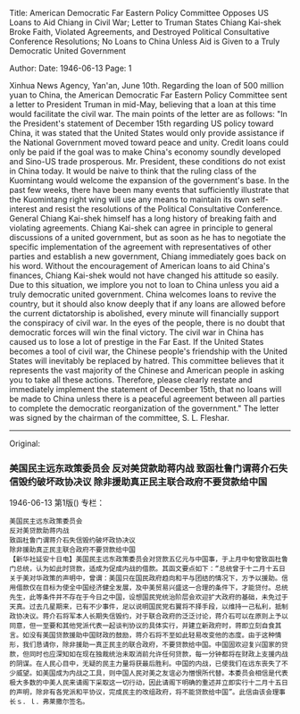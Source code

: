 Title: American Democratic Far Eastern Policy Committee Opposes US Loans to Aid Chiang in Civil War; Letter to Truman States Chiang Kai-shek Broke Faith, Violated Agreements, and Destroyed Political Consultative Conference Resolutions; No Loans to China Unless Aid is Given to a Truly Democratic United Government

Author: 
Date: 1946-06-13
Page: 1

Xinhua News Agency, Yan'an, June 10th. Regarding the loan of 500 million yuan to China, the American Democratic Far Eastern Policy Committee sent a letter to President Truman in mid-May, believing that a loan at this time would facilitate the civil war. The main points of the letter are as follows: "In the President's statement of December 15th regarding US policy toward China, it was stated that the United States would only provide assistance if the National Government moved toward peace and unity. Credit loans could only be paid if the goal was to make China's economy soundly developed and Sino-US trade prosperous. Mr. President, these conditions do not exist in China today. It would be naive to think that the ruling class of the Kuomintang would welcome the expansion of the government's base. In the past few weeks, there have been many events that sufficiently illustrate that the Kuomintang right wing will use any means to maintain its own self-interest and resist the resolutions of the Political Consultative Conference. General Chiang Kai-shek himself has a long history of breaking faith and violating agreements. Chiang Kai-shek can agree in principle to general discussions of a united government, but as soon as he has to negotiate the specific implementation of the agreement with representatives of other parties and establish a new government, Chiang immediately goes back on his word. Without the encouragement of American loans to aid China's finances, Chiang Kai-shek would not have changed his attitude so easily. Due to this situation, we implore you not to loan to China unless you aid a truly democratic united government. China welcomes loans to revive the country, but it should also know deeply that if any loans are allowed before the current dictatorship is abolished, every minute will financially support the conspiracy of civil war. In the eyes of the people, there is no doubt that democratic forces will win the final victory. The civil war in China has caused us to lose a lot of prestige in the Far East. If the United States becomes a tool of civil war, the Chinese people's friendship with the United States will inevitably be replaced by hatred. This committee believes that it represents the vast majority of the Chinese and American people in asking you to take all these actions. Therefore, please clearly restate and immediately implement the statement of December 15th, that no loans will be made to China unless there is a peaceful agreement between all parties to complete the democratic reorganization of the government." The letter was signed by the chairman of the committee, S. L. Fleshar.



<hr /> 

Original: 


### 美国民主远东政策委员会  反对美贷款助蒋内战  致函杜鲁门谓蒋介石失信毁约破坏政协决议  除非援助真正民主联合政府不要贷款给中国

1946-06-13
第1版()
专栏：

    美国民主远东政策委员会
    反对美贷款助蒋内战
    致函杜鲁门谓蒋介石失信毁约破坏政协决议
    除非援助真正民主联合政府不要贷款给中国
    【新华社延安十日电】美国民主远东政策委员会对贷款五亿元与中国事，于上月中旬曾致函杜鲁门总统，认为如此时贷款，适成为促成内战的借款。其函文要点如下：“总统曾于十二月十五日关于美对华政策的声明中，曾谓：美国只在国民政府趋向和平与团结的情况下，方予以援助。信用借款仅在目标为使全中国经济健全发展，及中美贸易兴盛这一合理的条件下，才能贷付。总统先生，此等条件并不存在于今日之中国，设想国民党统治阶层会欢迎扩大政府的基础，未免过于天真。过去几星期来，已有不少事件，足以说明国民党右翼将不择手段，以维持一己私利，抵制政协决议。蒋介石将军本人长期失信毁约，对于联合政府的泛泛讨论，蒋介石可以在原则上予以同意，但一至要和其他党派代表一起谈判协议的具体实行，并建立新政府时，蒋即立刻自食其言。如没有美国贷款援助中国财政的鼓励，蒋介石将不至如此轻易改变他的态度。由于这种情形，我们恳请你，除非援助一真正民主的联合政府，不要贷款给中国。中国固欢迎复兴国家的贷款，但同时也应深知如在现在独裁统治未取消前允许任何贷款，每一分钟都将在财政上支援内战的阴谋。在人民心目中，无疑的民主力量将获最后胜利。中国的内战，已使我们在远东丧失了不少威望。如美国成为内战之工具，则中国人民对美之友谊必为憎恨所代替。本委员会相信是代表极大多数的中美人民来请阁下采取这一切行动，因此请阁下明确的重述并立即实行十二月十五日的声明，除非有各党派和平协议，完成民主的改组政府，将不能贷款给中国”。此信由该会理事长ｓ．ｌ．弗莱撒尔签名。
